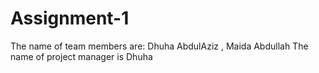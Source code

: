 # Assignment-1
The name of team members are: Dhuha AbdulAziz , Maida Abdullah The name of project manager is Dhuha